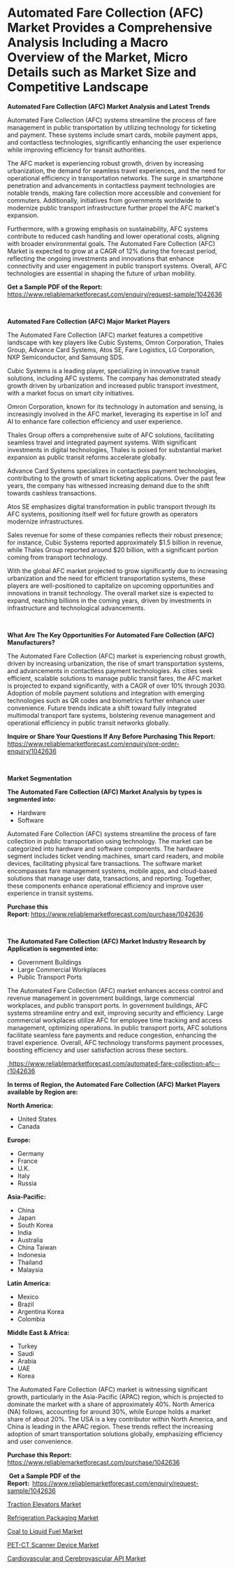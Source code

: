 <p><h1>Automated Fare Collection (AFC) Market Provides a Comprehensive Analysis Including a Macro Overview of the Market, Micro Details such as Market Size and Competitive Landscape</h1></p><p><strong>Automated Fare Collection (AFC) Market Analysis and Latest Trends</strong></p>
<p><p>Automated Fare Collection (AFC) systems streamline the process of fare management in public transportation by utilizing technology for ticketing and payment. These systems include smart cards, mobile payment apps, and contactless technologies, significantly enhancing the user experience while improving efficiency for transit authorities. </p><p>The AFC market is experiencing robust growth, driven by increasing urbanization, the demand for seamless travel experiences, and the need for operational efficiency in transportation networks. The surge in smartphone penetration and advancements in contactless payment technologies are notable trends, making fare collection more accessible and convenient for commuters. Additionally, initiatives from governments worldwide to modernize public transport infrastructure further propel the AFC market's expansion.</p><p>Furthermore, with a growing emphasis on sustainability, AFC systems contribute to reduced cash handling and lower operational costs, aligning with broader environmental goals. The Automated Fare Collection (AFC) Market is expected to grow at a CAGR of 12% during the forecast period, reflecting the ongoing investments and innovations that enhance connectivity and user engagement in public transport systems. Overall, AFC technologies are essential in shaping the future of urban mobility.</p></p>
<p><strong>Get a Sample PDF of the Report:&nbsp;</strong> <a href="https://www.reliablemarketforecast.com/enquiry/request-sample/1042636?utm_campaign=1167&utm_medium=2&utm_source=Github&utm_content=ia&utm_term=22032025&utm_id=automated-fare-collection-afc">https://www.reliablemarketforecast.com/enquiry/request-sample/1042636</a></p>
<p>&nbsp;</p>
<p><strong>Automated Fare Collection (AFC) Major Market Players</strong></p>
<p><p>The Automated Fare Collection (AFC) market features a competitive landscape with key players like Cubic Systems, Omron Corporation, Thales Group, Advance Card Systems, Atos SE, Fare Logistics, LG Corporation, NXP Semiconductor, and Samsung SDS. </p><p>Cubic Systems is a leading player, specializing in innovative transit solutions, including AFC systems. The company has demonstrated steady growth driven by urbanization and increased public transport investment, with a market focus on smart city initiatives. </p><p>Omron Corporation, known for its technology in automation and sensing, is increasingly involved in the AFC market, leveraging its expertise in IoT and AI to enhance fare collection efficiency and user experience. </p><p>Thales Group offers a comprehensive suite of AFC solutions, facilitating seamless travel and integrated payment systems. With significant investments in digital technologies, Thales is poised for substantial market expansion as public transit reforms accelerate globally.</p><p>Advance Card Systems specializes in contactless payment technologies, contributing to the growth of smart ticketing applications. Over the past few years, the company has witnessed increasing demand due to the shift towards cashless transactions.</p><p>Atos SE emphasizes digital transformation in public transport through its AFC systems, positioning itself well for future growth as operators modernize infrastructures. </p><p>Sales revenue for some of these companies reflects their robust presence; for instance, Cubic Systems reported approximately $1.5 billion in revenue, while Thales Group reported around $20 billion, with a significant portion coming from transport technology.</p><p>With the global AFC market projected to grow significantly due to increasing urbanization and the need for efficient transportation systems, these players are well-positioned to capitalize on upcoming opportunities and innovations in transit technology. The overall market size is expected to expand, reaching billions in the coming years, driven by investments in infrastructure and technological advancements.</p></p>
<p>&nbsp;</p>
<p><strong>What Are The Key Opportunities For Automated Fare Collection (AFC) Manufacturers?</strong></p>
<p><p>The Automated Fare Collection (AFC) market is experiencing robust growth, driven by increasing urbanization, the rise of smart transportation systems, and advancements in contactless payment technologies. As cities seek efficient, scalable solutions to manage public transit fares, the AFC market is projected to expand significantly, with a CAGR of over 10% through 2030. Adoption of mobile payment solutions and integration with emerging technologies such as QR codes and biometrics further enhance user convenience. Future trends indicate a shift toward fully integrated multimodal transport fare systems, bolstering revenue management and operational efficiency in public transit networks globally.</p></p>
<p><strong>Inquire or Share Your Questions If Any Before Purchasing This Report:</strong> <a href="https://www.reliablemarketforecast.com/enquiry/pre-order-enquiry/1042636?utm_campaign=1167&utm_medium=2&utm_source=Github&utm_content=ia&utm_term=22032025&utm_id=automated-fare-collection-afc">https://www.reliablemarketforecast.com/enquiry/pre-order-enquiry/1042636</a></p>
<p>&nbsp;</p>
<p><strong>Market Segmentation</strong></p>
<p><strong>The Automated Fare Collection (AFC) Market Analysis by types is segmented into:</strong></p>
<p><ul><li>Hardware</li><li>Software</li></ul></p>
<p><p>Automated Fare Collection (AFC) systems streamline the process of fare collection in public transportation using technology. The market can be categorized into hardware and software components. The hardware segment includes ticket vending machines, smart card readers, and mobile devices, facilitating physical fare transactions. The software market encompasses fare management systems, mobile apps, and cloud-based solutions that manage user data, transactions, and reporting. Together, these components enhance operational efficiency and improve user experience in transit systems.</p></p>
<p><strong>Purchase this Report:&nbsp;</strong><a href="https://www.reliablemarketforecast.com/purchase/1042636?utm_campaign=1167&utm_medium=2&utm_source=Github&utm_content=ia&utm_term=22032025&utm_id=automated-fare-collection-afc">https://www.reliablemarketforecast.com/purchase/1042636</a></p>
<p>&nbsp;</p>
<p><strong>The Automated Fare Collection (AFC) Market Industry Research by Application is segmented into:</strong></p>
<p><ul><li>Government Buildings</li><li>Large Commercial Workplaces</li><li>Public Transport Ports</li></ul></p>
<p><p>The Automated Fare Collection (AFC) market enhances access control and revenue management in government buildings, large commercial workplaces, and public transport ports. In government buildings, AFC systems streamline entry and exit, improving security and efficiency. Large commercial workplaces utilize AFC for employee time tracking and access management, optimizing operations. In public transport ports, AFC solutions facilitate seamless fare payments and reduce congestion, enhancing the travel experience. Overall, AFC technology transforms payment processes, boosting efficiency and user satisfaction across these sectors.</p></p>
<p><a href="https://www.reliablemarketforecast.com/automated-fare-collection-afc--r1042636?utm_campaign=1167&utm_medium=2&utm_source=Github&utm_content=ia&utm_term=22032025&utm_id=automated-fare-collection-afc">&nbsp;https://www.reliablemarketforecast.com/automated-fare-collection-afc--r1042636</a></p>
<p><strong>In terms of Region, the Automated Fare Collection (AFC) Market Players available by Region are:</strong></p>
<p>
    <p> <strong> North America: </strong>
        <ul>
            <li>United States</li>
            <li>Canada</li>
        </ul>
        </p> 
    <p> <strong> Europe: </strong>
        <ul>
            <li>Germany</li>
            <li>France</li>
            <li>U.K.</li>
            <li>Italy</li>
            <li>Russia</li>
        </ul>
        </p> 
    <p> <strong> Asia-Pacific: </strong>
        <ul>
            <li>China</li>
            <li>Japan</li>
            <li>South Korea</li>
            <li>India</li>
            <li>Australia</li>
            <li>China Taiwan</li>
            <li>Indonesia</li>
            <li>Thailand</li>
            <li>Malaysia</li>
        </ul>
        </p> 
    <p> <strong> Latin America: </strong>
        <ul>
            <li>Mexico</li>
            <li>Brazil</li>
            <li>Argentina Korea</li>
            <li>Colombia</li>
        </ul>
        </p> 
    <p> <strong> Middle East & Africa: </strong>
        <ul>
            <li>Turkey</li>
            <li>Saudi</li>
            <li>Arabia</li>
            <li>UAE</li>
            <li>Korea</li>
        </ul>
    </p>
    </p>
<p><p>The Automated Fare Collection (AFC) market is witnessing significant growth, particularly in the Asia-Pacific (APAC) region, which is projected to dominate the market with a share of approximately 40%. North America (NA) follows, accounting for around 30%, while Europe holds a market share of about 20%. The USA is a key contributor within North America, and China is leading in the APAC region. These trends reflect the increasing adoption of smart transportation solutions globally, emphasizing efficiency and user convenience.</p></p>
<p><strong>Purchase this Report: </strong><a href="https://www.reliablemarketforecast.com/purchase/1042636?utm_campaign=1167&utm_medium=2&utm_source=Github&utm_content=ia&utm_term=22032025&utm_id=automated-fare-collection-afc">https://www.reliablemarketforecast.com/purchase/1042636</a></p>
<p>&nbsp;<strong>Get a Sample PDF of the Report:&nbsp;&nbsp;</strong><a href="https://www.reliablemarketforecast.com/enquiry/request-sample/1042636?utm_campaign=1167&utm_medium=2&utm_source=Github&utm_content=ia&utm_term=22032025&utm_id=automated-fare-collection-afc">https://www.reliablemarketforecast.com/enquiry/request-sample/1042636</a></p>
<p><strong></strong></p>
<p><p><a href="https://github.com/mukaithaisia/Market-Research-Report-List-1/blob/main/traction-elevators-market.md?utm_campaign=1167&utm_medium=2&utm_source=Github&utm_content=ia&utm_term=22032025&utm_id=automated-fare-collection-afc">Traction Elevators Market</a></p><p><a href="https://github.com/damjiederyd/Market-Research-Report-List-1/blob/main/refrigeration-packaging-market.md?utm_campaign=1167&utm_medium=2&utm_source=Github&utm_content=ia&utm_term=22032025&utm_id=automated-fare-collection-afc">Refrigeration Packaging Market</a></p><p><a href="https://github.com/claracpegios/Market-Research-Report-List-1/blob/main/coal-to-liquid-fuel-market.md?utm_campaign=1167&utm_medium=2&utm_source=Github&utm_content=ia&utm_term=22032025&utm_id=automated-fare-collection-afc">Coal to Liquid Fuel Market</a></p><p><a href="https://github.com/hiwanatalak/Market-Research-Report-List-1/blob/main/pet-ct-scanner-device-market.md?utm_campaign=1167&utm_medium=2&utm_source=Github&utm_content=ia&utm_term=22032025&utm_id=automated-fare-collection-afc">PET-CT Scanner Device Market</a></p><p><a href="https://github.com/failarustic/Market-Research-Report-List-1/blob/main/cardiovascular-and-cerebrovascular-api-market.md?utm_campaign=1167&utm_medium=2&utm_source=Github&utm_content=ia&utm_term=22032025&utm_id=automated-fare-collection-afc">Cardiovascular and Cerebrovascular API Market</a></p></p>